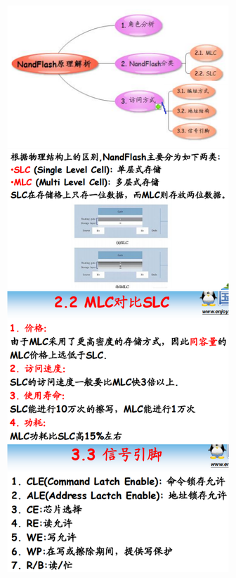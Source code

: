 ![](../photo/Pasted%20image%2020230428104550.png)
![](../photo/Pasted%20image%2020230428104608.png)
![](../photo/Pasted%20image%2020230428104616.png)
![](../photo/Pasted%20image%2020230428104706.png)